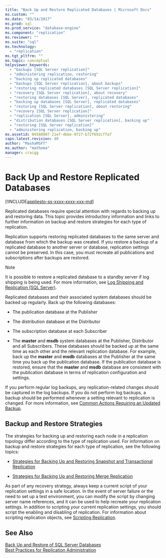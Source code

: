 ```yaml
---
title: "Back Up and Restore Replicated Databases | Microsoft Docs"
ms.custom: ""
ms.date: "03/14/2017"
ms.prod: sql
ms.prod_service: "database-engine"
ms.component: "replication"
ms.reviewer: ""
ms.suite: "sql"
ms.technology: 
  - "replication"
ms.tgt_pltfrm: ""
ms.topic: conceptual
helpviewer_keywords: 
  - "backups [SQL Server replication]"
  - "administering replication, restoring"
  - "backing up replicated databases"
  - "backups [SQL Server replication], about backups"
  - "restoring replicated databases [SQL Server replication]"
  - "recovery [SQL Server replication], about recovery"
  - "restoring databases [SQL Server], replicated databases"
  - "backing up databases [SQL Server], replicated databases"
  - "restoring [SQL Server replication], about restoring"
  - "recovery [SQL Server replication]"
  - "replication [SQL Server], administering"
  - "distribution databases [SQL Server replication], backing up"
  - "restoring [SQL Server replication]"
  - "administering replication, backing up"
ms.assetid: 04588807-21e7-4bbe-9727-b72f692cffa7
caps.latest.revision: 40
author: "MashaMSFT"
ms.author: "mathoma"
manager: craigg
---
```

# Back Up and Restore Replicated Databases
[!INCLUDE[appliesto-ss-xxxx-xxxx-xxx-md](../../../includes/appliesto-ss-xxxx-xxxx-xxx-md.md)]

  Replicated databases require special attention with regards to backing up and restoring data. This topic provides introductory information and links to further information on backup and restore strategies for each type of replication.  
  
 Replication supports restoring replicated databases to the same server and database from which the backup was created. If you restore a backup of a replicated database to another server or database, replication settings cannot be preserved. In this case, you must recreate all publications and subscriptions after backups are restored.  
  
> [!NOTE]  
>  It is possible to restore a replicated database to a standby server if log shipping is being used. For more information, see [Log Shipping and Replication &#40;SQL Server&#41;](../../../database-engine/log-shipping/log-shipping-and-replication-sql-server.md).  
  
 Replicated databases and their associated system databases should be backed up regularly. Back up the following databases:  
  
-   The publication database at the Publisher  
  
-   The distribution database at the Distributor  
  
-   The subscription database at each Subscriber  
  
-   The **master** and **msdb** system databases at the Publisher, Distributor and all Subscribers. These databases should be backed up at the same time as each other and the relevant replication database. For example, back up the **master** and **msdb** databases at the Publisher at the same time you back up the publication database. If the publication database is restored, ensure that the **master** and **msdb** database are consistent with the publication database in terms of replication configuration and settings.  
  
 If you perform regular log backups, any replication-related changes should be captured in the log backups. If you do not perform log backups, a backup should be performed whenever a setting relevant to replication is changed. For more information, see [Common Actions Requiring an Updated Backup](../../../relational-databases/replication/administration/common-actions-requiring-an-updated-backup.md).  
  
## Backup and Restore Strategies  
 The strategies for backing up and restoring each node in a replication topology differ according to the type of replication used. For information on backup and restore strategies for each type of replication, see the following topics:  
  
-   [Strategies for Backing Up and Restoring Snapshot and Transactional Replication](../../../relational-databases/replication/administration/strategies-for-backing-up-and-restoring-snapshot-and-transactional-replication.md)  
  
-   [Strategies for Backing Up and Restoring Merge Replication](../../../relational-databases/replication/administration/strategies-for-backing-up-and-restoring-merge-replication.md)  
  
 As part of any recovery strategy, always keep a current script of your replication settings in a safe location. In the event of server failure or the need to set up a test environment, you can modify the script by changing server name references, and it can be used to help recreate your replication settings. In addition to scripting your current replication settings, you should script the enabling and disabling of replication. For information about scripting replication objects, see [Scripting Replication](../../../relational-databases/replication/scripting-replication.md).  
  
## See Also  
 [Back Up and Restore of SQL Server Databases](../../../relational-databases/backup-restore/back-up-and-restore-of-sql-server-databases.md)   
 [Best Practices for Replication Administration](../../../relational-databases/replication/administration/best-practices-for-replication-administration.md)  
  
  
